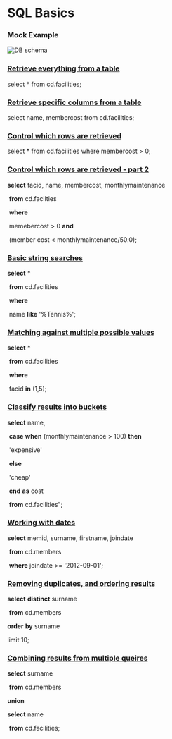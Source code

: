 # SQL Basics 

### Mock Example

![DB schema](https://pgexercises.com/img/schema-horizontal.png)



### <u>Retrieve everything from a table</u>

select * from cd.facilities;



### <u>Retrieve specific columns from a table</u>

select name, membercost from cd.facilities;       



### <u>Control which rows are retrieved</u>

 select * from cd.facilities where membercost > 0;               



### <u>Control which rows are retrieved - part 2</u>

**select** facid, name, membercost, monthlymaintenance

​			**from** cd.facilties

​		    **where**  	

​						memebercost > 0 **and**  	

​						(member cost <  monthlymaintenance/50.0);  



### <u>Basic string searches</u>

**select**  *

​		**from** cd.facilities 

​    	**where**  	

​					name **like** '%Tennis%';       



### <u>Matching against multiple possible values</u>

**select** * 

​			**from** cd.facilities

​			**where**  	

​						facid **in** (1,5);    



### <u>Classify results into buckets</u>

**select** name, 

​			 **case** **when** (monthlymaintenance > 100) **then** 	

​								'expensive' 

​			**else** 	

​								'cheap'

​		    **end** **as** cost 

​            **from** cd.facilities";   



### <u>Working with dates</u>

**select** memid, surname, firstname, joindate  

​			**from** cd.members 

​			**where** joindate >= '2012-09-01';          



### <u>Removing duplicates, and ordering results</u>

**select** **distinct** surname

​			 **from** cd.members 

**order** **by** surname

 limit 10; 



### <u>Combining results from multiple queires</u>

**select** surname 

​			 **from** cd.members	

**union**

 **select** name 

​			**from** cd.facilities; 

